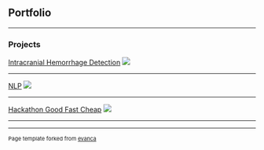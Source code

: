 ## Portfolio

---

### Projects 

[Intracranial Hemorrhage Detection](/sample_page)
<img src="images/dummy_thumbnail.jpg?raw=true"/>

---
[NLP](/pdf/sample_presentation.pdf)
<img src="images/dummy_thumbnail.jpg?raw=true"/>

---
[Hackathon Good Fast Cheap](http://example.com/)
<img src="images/dummy_thumbnail.jpg?raw=true"/>

---





---
<p style="font-size:11px">Page template forked from <a href="https://github.com/evanca/quick-portfolio">evanca</a></p>
<!-- Remove above link if you don't want to attibute -->
